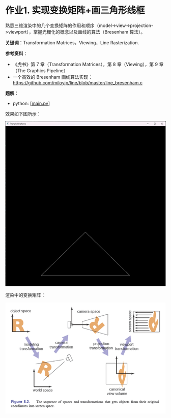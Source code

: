 # 作业1. 实现变换矩阵+画三角形线框

熟悉三维渲染中的几个变换矩阵的作用和顺序（model->view->projection->viewport），掌握光栅化的概念以及画线的算法（Bresenham 算法）。

**关键词**：Transformation Matrices，Viewing，Line Rasterization.

**参考资料**： 
- 《虎书》第 7 章（Transformation Matrices），第 8 章（Viewing），第 9 章（The Graphics Pipeline）
- 一个高效的 Bresenham 画线算法实现：https://github.com/miloyip/line/blob/master/line_bresenham.c

**题解**：
- python: [[main.py](./main.py)]


效果如下图所示：

![](./imgs/traingle_wireframe.png)


渲染中的变换矩阵：

![](./imgs/transform-matrices.png)
